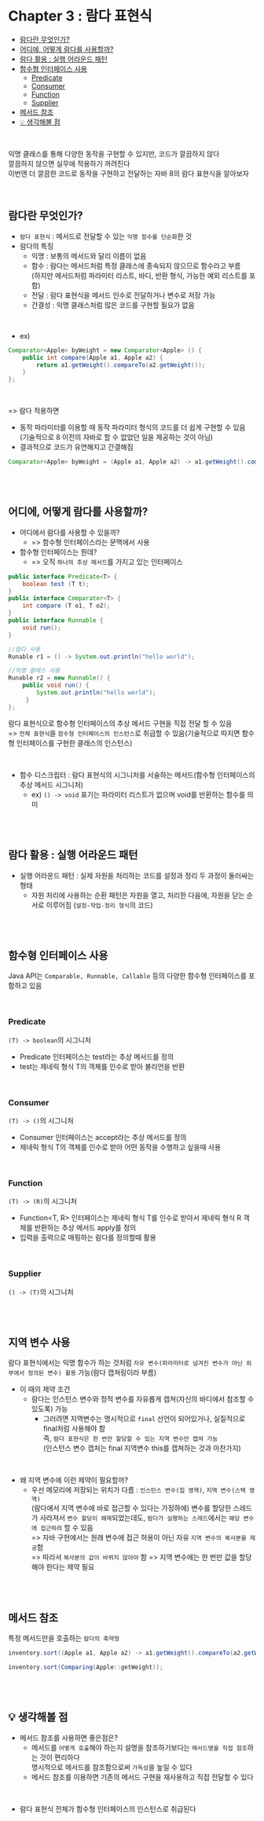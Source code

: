 # Chapter 3 : 람다 표현식  

- [람다란 무엇인가?](#람다란-무엇인가)
- [어디에, 어떻게 람다를 사용할까?](#어디에-어떻게-람다를-사용할까)
- [람다 활용 : 실행 어라운드 패턴](#람다-활용--실행-어라운드-패턴)
- [함수형 인터페이스 사용](#함수형-인터페이스-사용)
  - [Predicate](#Predicate)
  - [Consumer](#Consumer)
  - [Function](#Function)
  - [Supplier](#Supplier)
- [메서드 참조](#메서드-참조)
- [💡 생각해볼 점](#-생각해볼-점) 

<br/>

익명 클래스를 통해 다양한 동작을 구현할 수 있지만, 코드가 깔끔하지 않다   
깔끔하지 않으면 실무에 적용하기 꺼려진다        
이번엔 더 깔끔한 코드로 동작을 구현하고 전달하는 자바 8의 람다 표현식을 알아보자    

<br/>

## 람다란 무엇인가?
- `람다 표현식` : 메서드로 전달할 수 있는 `익명 함수를 단순화`한 것
- 람다의 특징
  - 익명 : 보통의 메서드와 달리 이름이 없음    
  - 함수 : 람다는 메서드처럼 특정 클래스에 종속되지 않으므로 함수라고 부름    
    (하지만 메서드처럼 파라미터 리스트, 바디, 반환 형식, 가능한 예외 리스트를 포함)   
  - 전달 : 람다 표현식을 메서드 인수로 전달하거나 변수로 저장 가능   
  - 간결성 : 익명 클래스처럼 많은 코드를 구현할 필요가 없음  

<br/>

- ex)

```java
Comparator<Apple> byWeight = new Comparator<Apple> () {
    public int compare(Apple a1, Apple a2) {
        return a1.getWeight().compareTo(a2.getWeight());
    }
};
```

<br/>

=> 람다 적용하면
  - 동작 파라미터를 이용할 때 동작 파라미터 형식의 코드를 더 쉽게 구현할 수 있음      
    (기술적으로 8 이전의 자바로 할 수 없었던 일을 제공하는 것이 아님)
  - 결과적으로 코드가 유연해지고 간결해짐   
  
```java
Comparator<Apple> byWeight = (Apple a1, Apple a2) -> a1.getWeight().compareTo(a2.getWeight());
```

<br/><br/>

## 어디에, 어떻게 람다를 사용할까?
- 어디에서 람다를 사용할 수 있을까?
  - => 함수형 인터페이스라는 문맥에서 사용
- 함수형 인터페이스는 뭔데?
  - => 오직 `하나의 추상 메서드`를 가지고 있는 인터페이스
 
```java
public interface Predicate<T> {
    boolean test (T t);
}
public interface Comparator<T> {
    int compare (T o1, T o2);
}
public interface Runnable {
    void run();
}
```

```java
//람다 사용 
Runable r1 = () -> System.out.println("hello world"); 

//익명 클래스 사용
Runable r2 = new Runnable() { 
	public void run() { 
    	System.out.println("hello world"); 
     }
};
```

람다 표현식으로 함수형 인터페이스의 추상 메서드 구현을 직접 전달 할 수 있음      
=> `전체 표현식`을 `함수형 인터페이스의 인스턴스`로 취급할 수 있음(기술적으로 따지면 함수형 인터페이스를 구현한 클래스의 인스턴스)  

<br/>

- 함수 디스크립터 : 람다 표현식의 시그니처를 서술하는 메서드(함수형 인터페이스의 추상 메서드 시그니처)
  - ex) `() -> void` 표기는 파라미터 리스트가 없으며 void를 반환하는 함수를 의미  

<br/><br/>

## 람다 활용 : 실행 어라운드 패턴

- 실행 어라운드 패턴 : 실제 자원을 처리하는 코드를 설정과 정리 두 과정이 둘러싸는 형태  
  - 자원 처리에 사용하는 순환 패턴은 자원을 열고, 처리한 다음에, 자원을 닫는 순서로 이루어짐 (`설정-작업-정리 형식`의 코드)

<br/><br/>

## 함수형 인터페이스 사용     
Java API는 `Comparable, Runnable, Callable` 등의 다양한 함수형 인터페이스를 포함하고 있음   

<br/>

### Predicate
`(T) -> boolean`의 시그니처    
- Predicate<T> 인터페이스는 test라는 추상 메서드를 정의
- test는 제네릭 형식 T의 객체를 인수로 받아 불리언을 반환

<br/>

### Consumer     
`(T) -> ()`의 시그니처   
- Consumer<T> 인터페이스는 accept라는 추상 메서드를 정의
- 제네릭 형식 T의 객체를 인수로 받아 어떤 동작을 수행하고 싶을때 사용

<br/>

### Function
`(T) -> (R)`의 시그니처   
- Function<T, R> 인터페이스는 제네릭 형식 T를 인수로 받아서 제네릭 형식 R 객체를 반환하는 추상 메서드 apply를 정의
- 입력을 출력으로 매핑하는 람다를 정의할때 활용

<br/>

### Supplier    
`() -> (T)`의 시그니처

<br/><br/>

## 지역 변수 사용    

람다 표현식에서는 익명 함수가 하는 것처럼 `자유 변수(파라미터로 넘겨진 변수가 아닌 외부에서 정의된 변수) 활용` 가능(람다 캡쳐링이라 부름)    

- 이 때의 제약 조건
  - 람다는 인스턴스 변수와 정적 변수를 자유롭게 캡쳐(자신의 바디에서 참조할 수 있도록) 가능    
    - 그러려면 지역변수는 명시적으로 `final` 선언이 되어있거나, 실질적으로 final처럼 사용해야 함    
      즉, `람다 표현식은 한 번만 할당할 수 있는 지역 변수만 캡쳐 가능`    
      (인스턴스 변수 캡처는 final 지역변수 this를 캡쳐하는 것과 마찬가지) 

<br/>

- 왜 지역 변수에 이런 제약이 필요할까?    
  - 우선 메모리에 저장되는 위치가 다름 : `인스턴스 변수(힙 영역)`, `지역 변수(스택 영역)`       
    (람다에서 지역 변수에 바로 접근할 수 있다는 가정하에) 변수를 할당한 스레드가 사라져서 `변수 할당이 해제`되었는데도, `람다가 실행하는 스레드`에서는 `해당 변수에 접근하려` 할 수 있음        
    => 자바 구현에서는 원래 변수에 접근 허용이 아닌 자유 `지역 변수의 복사본을 제공`함     
    => 따라서 `복사본의 값이 바뀌지 않아야` 함 => 지역 변수에는 한 번만 값을 할당해야 한다는 제약 필요   

<br/><br/>

## 메서드 참조
특정 메서드만을 호출하는 `람다의 축약형`     

```java
inventory.sort((Apple a1, Apple a2) -> a1.getWeight().compareTo(a2.getWeight()));

inventory.sort(Comparing(Apple::getWeight));
```

<br/><br/>

## 💡 생각해볼 점     
- 메서드 참조를 사용하면 좋은점은?   
  - 메서드를 `어떻게 호출`해야 하는지 설명을 참조하기보다는 `메서드명을 직접 참조`하는 것이 편리하다    
    명시적으로 메서드를 참조함으로써 `가독성`을 높일 수 있다    
  - 메서드 참조를 이용하면 기존의 메서드 구현을 재사용하고 직접 전달할 수 있다   

<br/>

- 람다 표현식 전체가 함수형 인터페이스의 인스턴스로 취급된다   

<br/>
